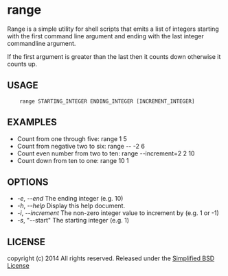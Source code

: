 
# range

Range is a simple utility for shell scripts that emits a list of integers starting with the first command line argument and ending with the last integer commandline argument.

If the first argument is greater than the last then it counts down otherwise it counts up.
   

## USAGE 

```
    range STARTING_INTEGER ENDING_INTEGER [INCREMENT_INTEGER]
```

## EXAMPLES

+ Count from one through five: range 1 5
+ Count from negative two to six: range -- -2 6
+ Count even number from two to ten: range --increment=2 2 10
+ Count down from ten to one: range 10 1

## OPTIONS

+ *-e*, *--end* The ending integer (e.g. 10)
+ *-h*, *--help* Display this help document.
+ *-i*, *--increment* The non-zero integer value to increment by (e.g. 1 or -1)
+ *-s*, "--start" The starting integer (e.g. 1)

## LICENSE

copyright (c) 2014 All rights reserved.
Released under the [Simplified BSD License](http://opensource.org/licenses/bsd-license.php)

